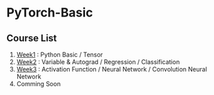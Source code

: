 # PyTorch-Basic

## Course List  
1. [Week1](week1) : Python Basic / Tensor
2. [Week2](week2) : Variable & Autograd / Regression / Classification
3. [Week3](week3) : Activation Function / Neural Network / Convolution Neural Network
4. Comming Soon
